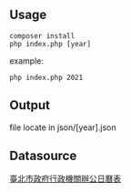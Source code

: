 ## Usage
```shell
composer install
php index.php [year]
```

example:
```shell
php index.php 2021
```

## Output
file locate in json/[year].json

## Datasource
[臺北市政府行政機關辦公日曆表](https://data.taipei/#/dataset/detail?id=c30ca421-d935-4faa-b523-9c175c8de738)